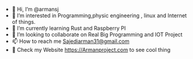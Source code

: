 - 👋 Hi, I’m @armansj
- 👀 I’m interested in Programming,physic engineering , linux and Internet of things.
- 🌱 I’m currently learning Rust and Raspberry PI
- 💞️ I’m looking to collaborate on Real Big Programming and IOT Project
- 📫 How to reach me Sajediarman31@gmail.com
- 🎲 Check my Website https://Armanproject.com to see cool thing

<!---
armansj/armansj is a ✨ special ✨ repository because its `README.md` (this file) appears on your GitHub profile.
You can click the Preview link to take a look at your changes.
--->
